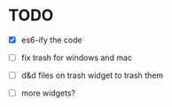 # TODO

- [X] es6-ify the code
- [ ] fix trash for windows and mac
- [ ] d&d files on trash widget to trash them
- [ ] more widgets?

